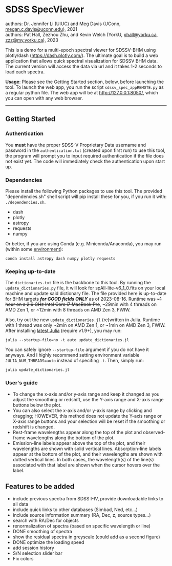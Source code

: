 # SDSS SpecViewer
authors: Dr. Jennifer Li (UIUC) and Meg Davis (UConn, <megan.c.davis@uconn.edu>), 2021 <br />
authors: Pat Hall, Zezhou Zhu, and Kevin Welch (YorkU, <phall@yorku.ca>, <zzz@my.yorku.ca>), 2023

This is a demo for a multi-epoch spectral viewer for SDSSV-BHM using plotly/dash (<https://dash.plotly.com/>). The ultimate goal is to build a web application that allows quick spectral visualization for SDSSV BHM data. The current version will access the data via url and it takes 1-2 seconds to load each spectra.

**Usage**: Please see the Getting Started section, below, before launching the tool. To launch the web app, you run the script `sdssv_spec_appREMOTE.py` as a regular python file. The web app will be at <http://127.0.0.1:8050/>, which you can open with any web browser.

---
## Getting Started

### Authentication

You **must** have the proper SDSS-V Proprietary Data username and password in the `authentication.txt` (created upon first run) to use this tool, the program will prompt you to input required authentication if the file does not exist yet. The code will immediately check the authentication upon start up.

### Dependencies
Please install the following Python packages to use this tool. The provided "dependencies.sh" shell script will pip install these for you, if you run it with: `./dependencies.sh`.
- dash
- plotly
- astropy
- requests
- numpy

Or better, if you are using Conda (e.g. Miniconda/Anaconda), you may run (within some [environment](https://conda.io/projects/conda/en/latest/user-guide/tasks/manage-environments.html)):
```shell
conda install astropy dash numpy plotly requests
```

### Keeping up-to-date

The `dictionaries.txt` file is the backbone to this tool. By running the `update_dictionaries.py` file, it will look for spAll-lite-v6_1_0.fits on your local machine and update said dictionary file. The file provided here is up-to-date for BHM targets ***for GOOD fields ONLY*** as of 2023-08-16. Runtime was ~~\~1 hour on a 2.6 GHz Intel Core i7 MacBook Pro~~, ~29min with 4 threads on AMD Zen 1, or ~12min with 8 threads on AMD Zen 3, FWIW.

Also, try out the new `update_dictionaries.jl` (re)written in Julia. Runtime with 1 thread was only ~2min on AMD Zen 1, or ~1min on AMD Zen 3, FWIW. After installing [latest Julia](https://julialang.org/downloads/) (require v1.9+), you may run:
```shell
julia --startup-file=no -t auto update_dictionaries.jl
```
You can safely ignore `--startup-file` argument if you do not have it anyways. And I highly recommend setting environment variable `JULIA_NUM_THREADS=auto` instead of specifing `-t`. Then, simply run:
```shell
julia update_dictionaries.jl
```


### User's guide
- To change the x-axis and/or y-axis range and keep it changed as you adjust the smoothing or redshift, use the Y-axis range and X-axis range buttons below the plot.
- You can also select the x-axis and/or y-axis range by clicking and dragging; HOWEVER, this method does not update the Y-axis range or X-axis range buttons and your selection will be reset if the smoothing or redshift is changed.
- Rest-frame wavelengths appear along the top of the plot and observed-frame wavelengths along the bottom of the plot.
- Emission-line labels appear above the top of the plot, and their wavelengths are shown with solid vertical lines. Absorption-line labels appear at the bottom of the plot, and their wavelengths are shown with dotted vertical lines. In both cases, the wavelength(s) of the line(s) associated with that label are shown when the cursor hovers over the label.


## Features to be added
- include previous spectra from SDSS I-IV, provide downloadable links to all data
- include quick links to other databases (Simbad, Ned, etc...)
- include source information summary (RA, Dec, z, source types...)
- search with RA/Dec for objects
- renormalization of spectra (based on specific wavelength or line)
- DONE smoothing of spectra
- show the residual spectra in greyscale (could add as a second figure)
- DONE optimize the loading speed
- add session history
- S/N selection slider bar
- Fix colors

